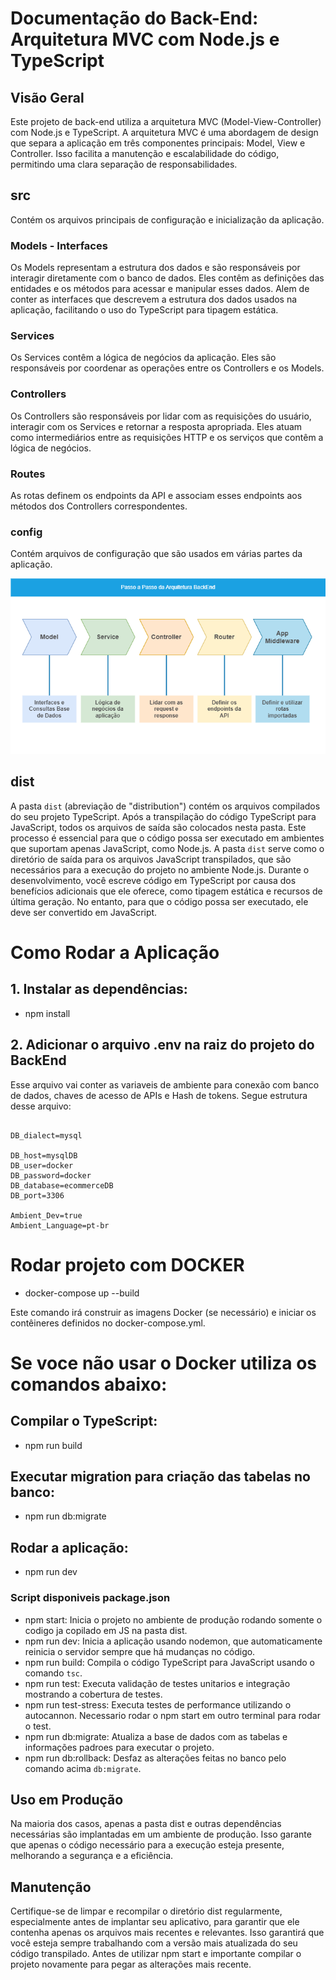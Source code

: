 # Documentação do Back-End: Arquitetura MVC com Node.js e TypeScript

## Visão Geral
Este projeto de back-end utiliza a arquitetura MVC (Model-View-Controller) com Node.js e TypeScript. A arquitetura MVC é uma abordagem de design que separa a aplicação em três componentes principais: Model, View e Controller. Isso facilita a manutenção e escalabilidade do código, permitindo uma clara separação de responsabilidades.

## src
Contém os arquivos principais de configuração e inicialização da aplicação.

### Models - Interfaces
Os Models representam a estrutura dos dados e são responsáveis por interagir diretamente com o banco de dados. Eles contêm as definições das entidades e os métodos para acessar e manipular esses dados. Alem de conter as interfaces que descrevem a estrutura dos dados usados na aplicação, facilitando o uso do TypeScript para tipagem estática.

### Services
Os Services contêm a lógica de negócios da aplicação. Eles são responsáveis por coordenar as operações entre os Controllers e os Models.

### Controllers
Os Controllers são responsáveis por lidar com as requisições do usuário, interagir com os Services e retornar a resposta apropriada. Eles atuam como intermediários entre as requisições HTTP e os serviços que contêm a lógica de negócios.

### Routes
As rotas definem os endpoints da API e associam esses endpoints aos métodos dos Controllers correspondentes.

### config
Contém arquivos de configuração que são usados em várias partes da aplicação.

![alt text](../Docs/Arquitetura/MVC.drawio.png)

## dist

A pasta `dist` (abreviação de "distribution") contém os arquivos compilados do seu projeto TypeScript. Após a transpilação do código TypeScript para JavaScript, todos os arquivos de saída são colocados nesta pasta. Este processo é essencial para que o código possa ser executado em ambientes que suportam apenas JavaScript, como Node.js. A pasta `dist` serve como o diretório de saída para os arquivos JavaScript transpilados, que são necessários para a execução do projeto no ambiente Node.js. Durante o desenvolvimento, você escreve código em TypeScript por causa dos benefícios adicionais que ele oferece, como tipagem estática e recursos de última geração. No entanto, para que o código possa ser executado, ele deve ser convertido em JavaScript.

# Como Rodar a Aplicação

## 1. Instalar as dependências:
*   npm install

## 2. Adicionar o arquivo .env na raiz do projeto do BackEnd
Esse arquivo vai conter as variaveis de ambiente para conexão com banco de dados, chaves de acesso de APIs e Hash de tokens. Segue estrutura desse arquivo:

```

DB_dialect=mysql

DB_host=mysqlDB
DB_user=docker
DB_password=docker
DB_database=ecommerceDB
DB_port=3306

Ambient_Dev=true
Ambient_Language=pt-br

```

# Rodar projeto com DOCKER
*   docker-compose up --build

Este comando irá construir as imagens Docker (se necessário) e iniciar os contêineres definidos no docker-compose.yml.

# Se voce não usar o Docker utiliza os comandos abaixo:

## Compilar o TypeScript:
*   npm run build

## Executar migration para criação das tabelas no banco:
*   npm run db:migrate

## Rodar a aplicação:
*   npm run dev

### Script disponiveis package.json

*   npm start: Inicia o projeto no ambiente de produção rodando somente o codigo ja copilado em JS na pasta dist.
*   npm run dev: Inicia a aplicação usando nodemon, que automaticamente reinicia o servidor sempre que há mudanças no código.
*   npm run build: Compila o código TypeScript para JavaScript usando o comando ```tsc```.
*   npm run test: Executa validação de testes unitarios e integração mostrando a cobertura de testes. 
*   npm run test-stress: Executa testes de performance utilizando o autocannon. Necessario rodar o npm start em outro terminal para rodar o test.
*   npm run db:migrate: Atualiza a base de dados com as tabelas e informações padroes para executar o projeto.
*   npm run db:rollback: Desfaz as alterações feitas no banco pelo comando acima ```db:migrate```.

## Uso em Produção

Na maioria dos casos, apenas a pasta dist e outras dependências necessárias são implantadas em um ambiente de produção. Isso garante que apenas o código necessário para a execução esteja presente, melhorando a segurança e a eficiência.

## Manutenção

Certifique-se de limpar e recompilar o diretório dist regularmente, especialmente antes de implantar seu aplicativo, para garantir que ele contenha apenas os arquivos mais recentes e relevantes. Isso garantirá que você esteja sempre trabalhando com a versão mais atualizada do seu código transpilado. Antes de utilizar npm start e importante compilar o projeto novamente para pegar as alterações mais recente.